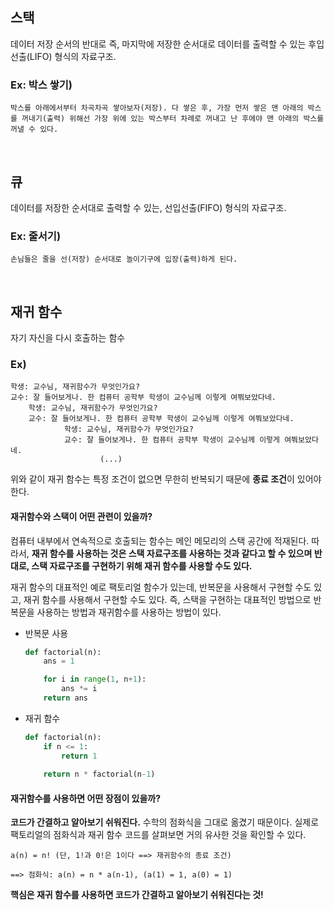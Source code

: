 ## 스택
데이터 저장 순서의 반대로 즉, 마지막에 저장한 순서대로 데이터를 출력할 수 있는 후입선출(LIFO) 형식의 자료구조.

### Ex: 박스 쌓기)
    박스를 아래에서부터 차곡차곡 쌓아보자(저장). 다 쌓은 후, 가장 먼저 쌓은 맨 아래의 박스를 꺼내기(출력) 위해선 가장 위에 있는 박스부터 차례로 꺼내고 난 후에야 맨 아래의 박스를 꺼낼 수 있다.


<br>

## 큐 
데이터를 저장한 순서대로 출력할 수 있는, 선입선출(FIFO) 형식의 자료구조.

### Ex: 줄서기)
    손님들은 줄을 선(저장) 순서대로 놀이기구에 입장(출력)하게 된다.  

<br>

## 재귀 함수
자기 자신을 다시 호출하는 함수

### Ex)
    학생: 교수님, 재귀함수가 무엇인가요?
    교수: 잘 들어보게나. 한 컴퓨터 공학부 학생이 교수님께 이렇게 여쭤보았다네.
        학생: 교수님, 재귀함수가 무엇인가요?
        교수: 잘 들어보게나. 한 컴퓨터 공학부 학생이 교수님께 이렇게 여쭤보았다네.
                학생: 교수님, 재귀함수가 무엇인가요?
                교수: 잘 들어보게나. 한 컴퓨터 공학부 학생이 교수님께 이렇게 여쭤보았다네.
                        (...)

위와 같이 재귀 함수는 특정 조건이 없으면 무한히 반복되기 때문에 **종료 조건**이 있어야 한다.

#### 재귀함수와 스택이 어떤 관련이 있을까?

컴퓨터 내부에서 연속적으로 호출되는 함수는 메인 메모리의 스택 공간에 적재된다.
따라서, **재귀 함수를 사용하는 것은 스택 자료구조를 사용하는 것과 같다고 할 수 있으며
반대로, 스택 자료구조를 구현하기 위해 재귀 함수를 사용할 수도 있다.**

재귀 함수의 대표적인 예로 팩토리얼 함수가 있는데, 반복문을 사용해서 구현할 수도 있고,
재귀 함수를 사용해서 구현할 수도 있다. 즉, 스택을 구현하는 대표적인 방법으로 반복문을
사용하는 방법과 재귀함수를 사용하는 방법이 있다.

- 반복문 사용
    ``` python
    def factorial(n):
        ans = 1

        for i in range(1, n+1):
            ans *= i
        return ans
    ```

- 재귀 함수
    ```python
    def factorial(n):
        if n <= 1:
            return 1
        
        return n * factorial(n-1)
    ```


#### 재귀함수를 사용하면 어떤 장점이 있을까? 

**코드가 간결하고 알아보기 쉬워진다.**
수학의 점화식을 그대로 옮겼기 때문이다.
실제로 팩토리얼의 점화식과 재귀 함수 코드를 살펴보면 거의 유사한 것을 확인할 수 있다.

    a(n) = n! (단, 1!과 0!은 1이다 ==> 재귀함수의 종료 조건)
    
    ==> 점화식: a(n) = n * a(n-1), (a(1) = 1, a(0) = 1)

**핵심은 재귀 함수를 사용하면 코드가 간결하고 알아보기 쉬워진다는 것!**

